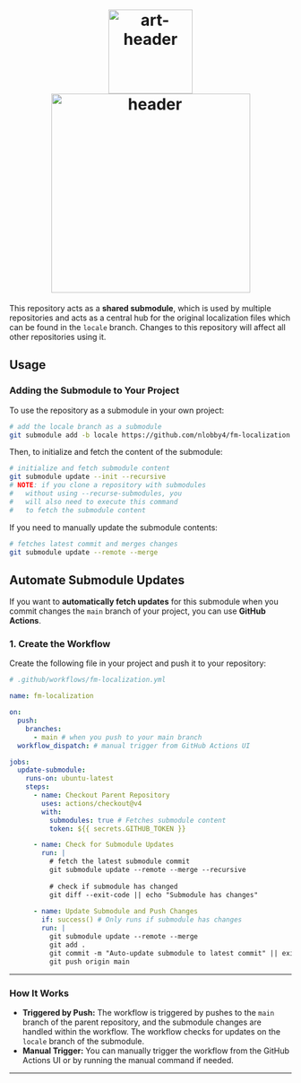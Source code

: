 <!-- ############################################# -->
<!-- Links -->

<!--
  Shields: https://shields.io/
  UTF8 Art: http://aa.en.utf8art.com/
  ASCII Art: https://www.asciiart.eu/
  ASCII Banners: https://patorjk.com/software/taag/
  Unicode Characters: https://www.amp-what.com/
  Braille Art: https://emojicombos.com/
  Spaces: https://jkorpela.fi/chars/spaces.html
  Color for SVG artworks: #6C757D / #F8F9FA
-- >

<!-- ############################################# -->
<!-- Header -->

<h1 align="center">
  <img width="150" src="./media/art-header.svg" alt="art-header">
  <img width="355" src="./media/header.svg" alt="header">
</h1>

This repository acts as a **shared submodule**, which is used by multiple repositories and acts as a central hub for the original localization files which can be found in the `locale` branch. Changes to this repository will affect all other repositories using it.

<!-- ############################################# -->
<!-- Main Area -->

## **Usage**

### **Adding the Submodule to Your Project**

To use the repository as a submodule in your own project:

```sh
# add the locale branch as a submodule
git submodule add -b locale https://github.com/nlobby4/fm-localization.git path/to/save/in
```

Then, to initialize and fetch the content of the submodule:

```sh
# initialize and fetch submodule content
git submodule update --init --recursive
# NOTE: if you clone a repository with submodules 
#   without using --recurse-submodules, you 
#   will also need to execute this command
#   to fetch the submodule content
```

If you need to manually update the submodule contents:

```sh
# fetches latest commit and merges changes
git submodule update --remote --merge
```

## **Automate Submodule Updates**

If you want to **automatically fetch updates** for this submodule when you commit changes the `main` branch of your project, you can use **GitHub Actions**.

### **1. Create the Workflow**

Create the following file in your project and push it to your repository:

```yaml
# .github/workflows/fm-localization.yml

name: fm-localization

on:
  push:
    branches:
      - main # when you push to your main branch
  workflow_dispatch: # manual trigger from GitHub Actions UI

jobs:
  update-submodule:
    runs-on: ubuntu-latest
    steps:
      - name: Checkout Parent Repository
        uses: actions/checkout@v4
        with:
          submodules: true # Fetches submodule content
          token: ${{ secrets.GITHUB_TOKEN }}

      - name: Check for Submodule Updates
        run: |
          # fetch the latest submodule commit
          git submodule update --remote --merge --recursive
          
          # check if submodule has changed
          git diff --exit-code || echo "Submodule has changes"
        
      - name: Update Submodule and Push Changes
        if: success() # Only runs if submodule has changes
        run: |
          git submodule update --remote --merge
          git add .
          git commit -m "Auto-update submodule to latest commit" || exit 0
          git push origin main
```

---

### **How It Works**

- **Triggered by Push:** The workflow is triggered by pushes to the `main` branch of the parent repository, and the submodule changes are handled within the workflow. The workflow checks for updates on the `locale` branch of the submodule.
- **Manual Trigger:** You can manually trigger the workflow from the GitHub Actions UI or by running the manual command if needed.

---

<!-- ############################################# -->
<!-- References -->
